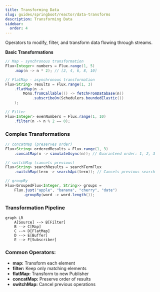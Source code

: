 ```yaml
---
title: Transforming Data
slug: guides/springboot/reactor/data-transforms
description: Transforming Data
sidebar:
  order: 4
---
```


Operators to modify, filter, and transform data flowing through streams.

**Basic Transformations**

```java
// Map - synchronous transformation
Flux<Integer> numbers = Flux.range(1, 5)
    .map(n -> n * 2); // [2, 4, 6, 8, 10]

// FlatMap - asynchronous transformation
Flux<String> results = Flux.range(1, 3)
    .flatMap(n ->
        Mono.fromCallable(() -> fetchFromDatabase(n))
            .subscribeOn(Schedulers.boundedElastic())
    );

// Filter
Flux<Integer> evenNumbers = Flux.range(1, 10)
    .filter(n -> n % 2 == 0);
```

### Complex Transformations

```java
// concatMap (preserves order)
Flux<String> orderedResults = Flux.range(1, 3)
    .concatMap(n -> simulateAsync(n)); // Guaranteed order: 1, 2, 3

// switchMap (cancels previous)
Flux<String> searchResults = searchTermFlux
    .switchMap(term -> searchApi(term)); // Cancels previous search

// groupBy
Flux<GroupedFlux<Integer, String>> groups =
    Flux.just("apple", "banana", "cherry", "date")
        .groupBy(word -> word.length());
```

### Transformation Pipeline

```mermaid
graph LR
    A[Source] --> B[Filter]
    B --> C[Map]
    C --> D[FlatMap]
    D --> E[Buffer]
    E --> F[Subscriber]
```

### Common Operators:

- **map:** Transform each element
- **filter:** Keep only matching elements
- **flatMap:** Transform to new Publisher
- **concatMap:** Preserve order of results
- **switchMap:** Cancel previous operations
